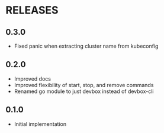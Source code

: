 # RELEASES

## 0.3.0

- Fixed panic when extracting cluster name from kubeconfig

## 0.2.0

- Improved docs
- Improved flexibility of start, stop, and remove commands
- Renamed go module to just devbox instead of devbox-cli

## 0.1.0

- Initial implementation
